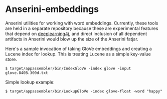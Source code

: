 # Anserini-embeddings

Anserini utilities for working with word embeddings.
Currently, these tools are held in a separate repository because these are experimental features that depend on [deeplearning4j](https://deeplearning4j.org/), and direct inclusion of all dependent artifacts in Anserini would blow up the size of the Anserini fatjar.

Here's a sample invocation of taking GloVe embeddings and creating a Lucene index for lookup.
This is treating Lucene as a simple key-value store.

```
$ target/appassembler/bin/IndexGloVe -index glove -input glove.840B.300d.txt
```

Simple lookup example:

```
$ target/appassembler/bin/LookupGloVe -index glove-float -word "happy"
```

